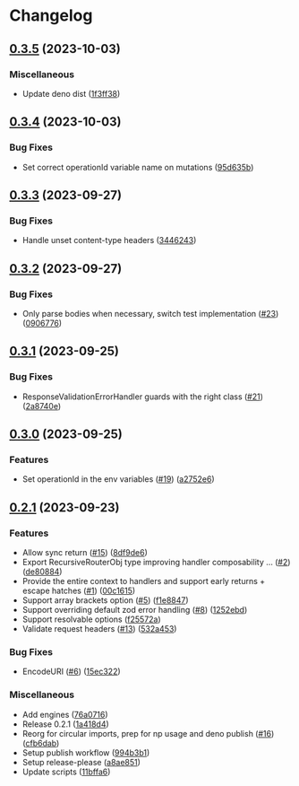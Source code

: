 # Changelog

## [0.3.5](https://github.com/msutkowski/ts-rest-hono/compare/ts-rest-hono-v0.3.4...ts-rest-hono-v0.3.5) (2023-10-03)


### Miscellaneous

* Update deno dist ([1f3ff38](https://github.com/msutkowski/ts-rest-hono/commit/1f3ff38b97ccb703524dc8553a6d223b2d0c412e))

## [0.3.4](https://github.com/msutkowski/ts-rest-hono/compare/ts-rest-hono-v0.3.3...ts-rest-hono-v0.3.4) (2023-10-03)


### Bug Fixes

* Set correct operationId variable name on mutations ([95d635b](https://github.com/msutkowski/ts-rest-hono/commit/95d635b091c8c1f5158a607cd62ce8ddb352066d))

## [0.3.3](https://github.com/msutkowski/ts-rest-hono/compare/ts-rest-hono-v0.3.2...ts-rest-hono-v0.3.3) (2023-09-27)


### Bug Fixes

* Handle unset content-type headers ([3446243](https://github.com/msutkowski/ts-rest-hono/commit/3446243a39b0f7ecb242ffbc0a7d21bddca0e73a))

## [0.3.2](https://github.com/msutkowski/ts-rest-hono/compare/ts-rest-hono-v0.3.1...ts-rest-hono-v0.3.2) (2023-09-27)


### Bug Fixes

* Only parse bodies when necessary, switch test implementation ([#23](https://github.com/msutkowski/ts-rest-hono/issues/23)) ([0906776](https://github.com/msutkowski/ts-rest-hono/commit/0906776c4025b6454762b26c5f3284e00873f80a))

## [0.3.1](https://github.com/msutkowski/ts-rest-hono/compare/ts-rest-hono-v0.3.0...ts-rest-hono-v0.3.1) (2023-09-25)


### Bug Fixes

* ResponseValidationErrorHandler guards with the right class ([#21](https://github.com/msutkowski/ts-rest-hono/issues/21)) ([2a8740e](https://github.com/msutkowski/ts-rest-hono/commit/2a8740e81ded035585de1637f07686db3501b80d))

## [0.3.0](https://github.com/msutkowski/ts-rest-hono/compare/ts-rest-hono-v0.2.1...ts-rest-hono-v0.3.0) (2023-09-25)


### Features

* Set operationId in the env variables ([#19](https://github.com/msutkowski/ts-rest-hono/issues/19)) ([a2752e6](https://github.com/msutkowski/ts-rest-hono/commit/a2752e61436275178d7c38cf1f0909b067587187))

## [0.2.1](https://github.com/msutkowski/ts-rest-hono/compare/ts-rest-hono-v0.2.0...ts-rest-hono-v0.2.1) (2023-09-23)


### Features

* Allow sync return ([#15](https://github.com/msutkowski/ts-rest-hono/issues/15)) ([8df9de6](https://github.com/msutkowski/ts-rest-hono/commit/8df9de6933748d899a97cccbb1d369b962dea622))
* Export RecursiveRouterObj type improving handler composability … ([#2](https://github.com/msutkowski/ts-rest-hono/issues/2)) ([de80884](https://github.com/msutkowski/ts-rest-hono/commit/de808841a4f1aeb8114eeb60cee58536905712cf))
* Provide the entire context to handlers and support early returns + escape hatches ([#1](https://github.com/msutkowski/ts-rest-hono/issues/1)) ([00c1615](https://github.com/msutkowski/ts-rest-hono/commit/00c16152b3322a76c5d59492229b28ed7bd0f413))
* Support array brackets option ([#5](https://github.com/msutkowski/ts-rest-hono/issues/5)) ([f1e8847](https://github.com/msutkowski/ts-rest-hono/commit/f1e8847d8c279a4829459704861fe9fb2fe6fc12))
* Support overriding default zod error handling ([#8](https://github.com/msutkowski/ts-rest-hono/issues/8)) ([1252ebd](https://github.com/msutkowski/ts-rest-hono/commit/1252ebdb357b4e6e3a5e69edee3f02adf3f8ae96))
* Support resolvable options ([f25572a](https://github.com/msutkowski/ts-rest-hono/commit/f25572ae23f1bd58806107d7f181a4fb546b9f28))
* Validate request headers ([#13](https://github.com/msutkowski/ts-rest-hono/issues/13)) ([532a453](https://github.com/msutkowski/ts-rest-hono/commit/532a453861abac04b278b4eef28c68947c68a6f4))


### Bug Fixes

* EncodeURI ([#6](https://github.com/msutkowski/ts-rest-hono/issues/6)) ([15ec322](https://github.com/msutkowski/ts-rest-hono/commit/15ec3224e54d3e79601f8a47951ef1fe4e966c15))


### Miscellaneous

* Add engines ([76a0716](https://github.com/msutkowski/ts-rest-hono/commit/76a0716eacc6eeb940a3b8cadecbabe8a2f7173a))
* Release 0.2.1 ([1a418d4](https://github.com/msutkowski/ts-rest-hono/commit/1a418d4e038ceeecf635ee09571bb6fa1fd207ea))
* Reorg for circular imports, prep for np usage and deno publish ([#16](https://github.com/msutkowski/ts-rest-hono/issues/16)) ([cfb6dab](https://github.com/msutkowski/ts-rest-hono/commit/cfb6dab9e91d611e5e1e9b36c85e3bc535f052b6))
* Setup publish workflow ([994b3b1](https://github.com/msutkowski/ts-rest-hono/commit/994b3b109923ff7e2450f0f21376ba165f805a74))
* Setup release-please ([a8ae851](https://github.com/msutkowski/ts-rest-hono/commit/a8ae85124018977abbffdf000e62216e6c94333f))
* Update scripts ([11bffa6](https://github.com/msutkowski/ts-rest-hono/commit/11bffa63a822b5f06ebd89ba51265486cb7a501b))

